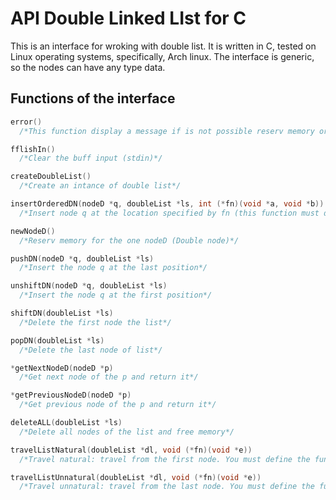 # API Double Linked LIst for C
This is an interface for wroking with double list. It is written in C, tested on Linux operating systems, specifically, Arch linux. 
The interface is generic, so the nodes can have any type data.
## Functions of the interface
```C
error() 
  /*This function display a message if is not possible reserv memory or an error has ocurried*/
```
```C
fflishIn() 
  /*Clear the buff input (stdin)*/
```
```C
createDoubleList() 
  /*Create an intance of double list*/
```
```C
insertOrderedDN(nodeD *q, doubleList *ls, int (*fn)(void *a, void *b)) 
  /*Insert node q at the location specified by fn (this function must define it the user)*/
```
```C
newNodeD()
  /*Reserv memory for the one nodeD (Double node)*/
```
```C
pushDN(nodeD *q, doubleList *ls)
  /*Insert the node q at the last position*/
```
```C
unshiftDN(nodeD *q, doubleList *ls)
  /*Insert the node q at the first position*/
```
```C
shiftDN(doubleList *ls)
  /*Delete the first node the list*/
```
```C
popDN(doubleList *ls)
  /*Delete the last node of list*/
```
```C
*getNextNodeD(nodeD *p)
  /*Get next node of the p and return it*/
```
```C
*getPreviousNodeD(nodeD *p)
  /*Get previous node of the p and return it*/
```
```C
deleteALL(doubleList *ls)
  /*Delete all nodes of the list and free memory*/
```
```C
travelListNatural(doubleList *dl, void (*fn)(void *e))
  /*Travel natural: travel from the first node. You must define the funcion fn to display the dates*/
```
```C
travelListUnnatural(doubleList *dl, void (*fn)(void *e))
  /*Travel unnatural: travel from the last node. You must define the funcion fn to display the dates*/
```
